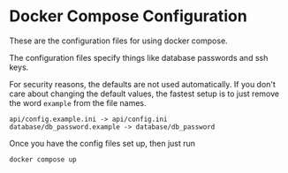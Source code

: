 # Docker Compose Configuration
These are the configuration files for using docker compose.

The configuration files specify things like database passwords and ssh keys.

For security reasons, the defaults are not used automatically.
If you don't care about changing the default values, the fastest setup
is to just remove the word `example` from the file names.

```
api/config.example.ini -> api/config.ini
database/db_password.example -> database/db_password
```

Once you have the config files set up, then just run

`docker compose up`
